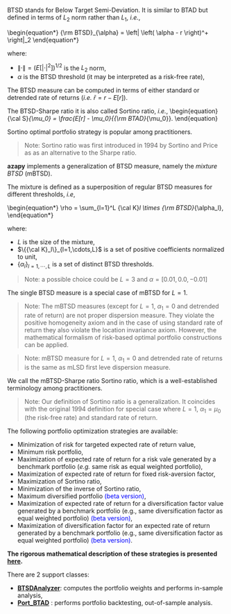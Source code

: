 BTSD stands for Below Target Semi-Deviation. It is similar
to BTAD but defined in
terms of $L_2$ norm rather than $L_1$, *i.e.*,

\begin{equation*}
  {\rm BTSD}_{\alpha} = \left\| \left( \alpha - r \right)^+ \right\|_2
\end{equation*}

where:

* $\|\cdot\| = ( E[|\cdot|^2])^{1/2}$ is the $L_2$ norm,
* $\alpha$ is the BTSD threshold (it may be interpreted as a risk-free rate),

The BTSD measure can be computed in terms of either standard  or
detrended rate of returns (*i.e.* ${\bar r} = r - E[r]$).

The BTSD-Sharpe ratio it is also called Sortino ratio, *i.e.*,
\begin{equation}
  {\cal S}_{\mu_0} = \frac{E[r] - \mu_0}{{\rm BTAD}_{\mu_0}}.
\end{equation}

Sortino optimal portfolio strategy is popular among practitioners.

>Note: Sortino ratio was first introduced in 1994 by Sortino and Price as
as an alternative to the Sharpe ratio.

**azapy** implements a generalization of BTSD measure,
namely the *mixture BTSD* (mBTSD).

The mixture is defined as a superposition of regular BTSD measures
for different thresholds, *i.e*,

\begin{equation*}
  \rho = \sum_{l=1}^L {\cal K}_l \times {\rm BTSD}_{\alpha_l},
\end{equation*}

where:

* $L$ is the size of the mixture,
* $\{{\cal K}_l\}_{l=1,\cdots,L}$ is a set of positive coefficients normalized to unit,
* $\{\alpha_l\}_{l=1,\cdots,L}$ is a set of distinct BTSD thresholds.

> Note: a possible choice could be $L=3$ and $\alpha=[0.01, 0.0, -0.01]$

The single BTSD measure is a special case of mBTSD for $L=1$.

> Note: The mBTSD measures (except for $L=1$, $\alpha_1=0$ and detrended rate
of return) are not proper dispersion measure. They violate the
positive homogeneity axiom and in the case of using standard rate of return
they also violate the location invariance axiom.
However, the mathematical formalism of risk-based
optimal portfolio constructions can be applied.

> Note: mBTSD measure for $L=1$, $\alpha_1=0$ and detrended
rate of returns is the same as mLSD first leve dispersion measure.

We call the mBTSD-Sharpe ratio Sortino ratio, which is a well-established
terminology among practitioners.

>Note: Our definition of Sortino ratio is a generalization.
It coincides with the original
1994 definition for special case where $L=1$, $\alpha_1=\mu_0$ (the risk-free
rate) and standard rate of return.


The following portfolio optimization strategies are available:

* Minimization of risk for targeted expected rate of return value,
* Minimum risk portfolio,
* Maximization of expected rate of return for a risk vale generated by a
benchmark portfolio (*e.g.* same risk as equal weighted portfolio),
* Maximization of expected rate of return for fixed risk-aversion factor,
* Maximization of Sortino ratio,
* Minimization of the inverse of Sortino ratio,
* Maximum diversified portfolio <span style="color:blue">(beta version)</span>,
* Maximization of expected rate of return for a diversification factor value
generated by a benchmark portfolio (e.g., same diversification factor as
equal weighted portfolio) <span style="color:blue">(beta version)</span>,
* Maximization of diversification factor for an expected rate of return
generated by a benchmark portfolio (e.g., same diversification factor as
equal weighted portfolio) <span style="color:blue">(beta version)</span>.

__The rigorous mathematical description of these strategies is presented
[here](https://papers.ssrn.com/sol3/papers.cfm?abstract_id=4205165).__

There are 2 support classes:

* [**BTSDAnalyzer**](azapy.Analyzers.BTSDAnalyzer.BTSDAnalyzer):
computes the portfolio weights and performs in-sample analysis,
* [**Port_BTAD**](azapy.PortOpt.Port_BTSD.Port_BTSD) :
performs portfolio backtesting, out-of-sample analysis.
